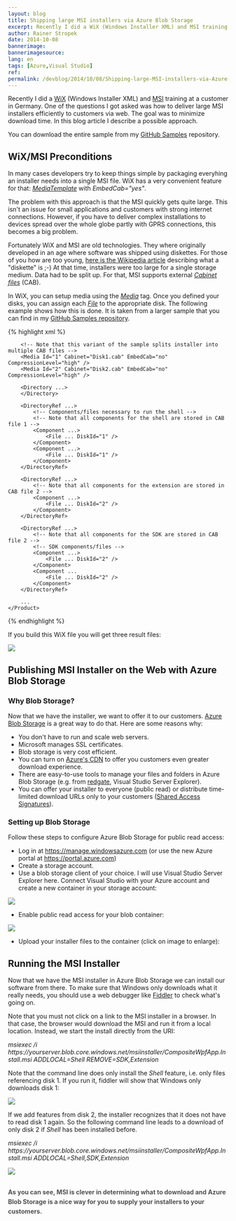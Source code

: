 ```yaml
---
layout: blog
title: Shipping large MSI installers via Azure Blob Storage
excerpt: Recently I did a WiX (Windows Installer XML) and MSI training at a customer in Germany. One of the questions I got asked was how to deliver large MSI installers efficiently to customers via web. The goal was to minimize download time. In this blog article I describe a possible approach.
author: Rainer Stropek
date: 2014-10-08
bannerimage: 
bannerimagesource: 
lang: en
tags: [Azure,Visual Studio]
ref: 
permalink: /devblog/2014/10/08/Shipping-large-MSI-installers-via-Azure-Blob-Storage
---
```


<p>Recently I did a <a href="http://wixtoolset.org" target="_blank">WiX</a> (Windows Installer XML) and <a href="http://msdn.microsoft.com/en-us/library/cc185688(v=vs.85).aspx" target="_blank">MSI</a> training at a customer in Germany. One of the questions I got asked was how to deliver large MSI installers efficiently to customers via web. The goal was to minimize download time. In this blog article I describe a possible approach.</p><p class="showcase">You can download the entire sample from my <a href="https://github.com/rstropek/Samples/tree/master/WiXSamples/CompositeWpfAppWithInstaller" target="_blank">GitHub Samples</a> repository.</p><h2>WiX/MSI Preconditions</h2><p>In many cases developers try to keep things simple by packaging everyhing an installer needs into a single MSI file. WiX has a very convenient feature for that: <a href="http://wixtoolset.org/documentation/manual/v3/xsd/wix/mediatemplate.html" target="_blank"><em>MediaTemplate</em></a> with <em>EmbedCab="yes"</em>.</p><p>The problem with this approach is that the MSI quickly gets quite large. This isn't an issue for small applications and customers with strong internet connections. However, if you have to deliver complex installations to devices spread over the whole globe partly with GPRS connections, this becomes a big problem.</p><p>Fortunately WiX and MSI are old technologies. They where originally developed in an age where software was shipped using diskettes. For those of you how are too young, <a href="http://en.wikipedia.org/wiki/Floppy_disk" target="_blank">here is the Wikipedia article</a> describing what a "diskette" is ;-) At that time, installers were too large for a single storage medium. Data had to be split up. For that, MSI supports external <a href="http://en.wikipedia.org/wiki/Cabinet_(file_format)" target="_blank"><em>Cabinet files</em></a> (CAB).</p><p>In WiX, you can setup media using the <em><a href="http://wixtoolset.org/documentation/manual/v3/xsd/wix/media.html" target="_blank">Media</a></em> tag. Once you defined your disks, you can assign each <em><a href="http://wixtoolset.org/documentation/manual/v3/xsd/wix/file.html" target="_blank">File</a></em> to the appropriate disk. The following example shows how this is done. It is taken from a larger sample that you can find in my <a href="https://github.com/rstropek/Samples/blob/master/WiXSamples/CompositeWpfAppWithInstaller/CompositeWpfApp.InstallCab/Product.wxs" target="_blank">GitHub Samples repository</a>.</p>{% highlight xml %}<?xml version="1.0" encoding="UTF-8"?>
<Wix ...>
    <Product ...>
        <Package ... />

        <!-- Note that this variant of the sample splits installer into multiple CAB files -->
        <Media Id="1" Cabinet="Disk1.cab" EmbedCab="no" CompressionLevel="high" />
        <Media Id="2" Cabinet="Disk2.cab" EmbedCab="no" CompressionLevel="high" />

        <Directory ...>
        </Directory>

        <DirectoryRef ...>
            <!-- Components/files necessary to run the shell -->
            <!-- Note that all components for the shell are stored in CAB file 1 -->
            <Component ...>
                <File ... DiskId="1" />
            </Component>
            <Component ...>
                <File ... DiskId="1" />
            </Component>
        </DirectoryRef>

        <DirectoryRef ...>
            <!-- Note that all components for the extension are stored in CAB file 2 -->
            <Component ...>
                <File ... DiskId="2" />
            </Component>
        </DirectoryRef>

        <DirectoryRef ...>
            <!-- Note that all components for the SDK are stored in CAB file 2 -->
            <!-- SDK components/files -->
            <Component ...>
                <File ... DiskId="2" />
            </Component>
            <Component ...
                <File ... DiskId="2" />
            </Component>
        </DirectoryRef>
        
        ...
    </Product>
</Wix>{% endhighlight %}<p>If you build this WiX file you will get three result files:</p><p>
  <img src="{{site.baseurl}}/content/images/blog/2014/10/WixCabFiles.png" />
</p><h2>Publishing MSI Installer on the Web with Azure Blob Storage</h2><h3>Why Blob Storage?</h3><p>Now that we have the installer, we want to offer it to our customers. <a href="http://azure.microsoft.com/en-us/documentation/services/storage/" target="_blank">Azure Blob Storage</a> is a great way to do that. Here are some reasons why:</p><ul>
  <li>You don't have to run and scale web servers.</li>
  <li>Microsoft manages SSL certificates.</li>
  <li>Blob storage is very cost efficient.</li>
  <li>You can turn on <a href="http://azure.microsoft.com/en-us/services/cdn/" target="_blank">Azure's CDN</a> to offer you customers even greater download experience.</li>
  <li>There are easy-to-use tools to manage your files and folders in Azure Blob Storage (e.g. from <a href="http://www.red-gate.com/products/azure-development/" target="_blank">redgate</a>, Visual Studio Server Explorer).</li>
  <li>You can offer your installer to everyone (public read) or distribute time-limited download URLs only to your customers (<a href="http://azure.microsoft.com/en-us/documentation/articles/storage-dotnet-shared-access-signature-part-1/" target="_blank">Shared Access Signatures</a>).</li>
</ul><h3>Setting up Blob Storage</h3><p>Follow these steps to configure Azure Blob Storage for public read access:</p><ul>
  <li>Log in at <a href="https://manage.windowsazure.com/" target="_blank">https://manage.windowsazure.com</a> (or use the new Azure portal at <a href="https://portal.azure.com/" target="_blank">https://portal.azure.com</a>)</li>
  <li>Create a storage account.</li>
  <li>Use a blob storage client of your choice. I will use Visual Studio Server Explorer here. Connect Visual Studio with your Azure account and create a new container in your storage account:</li>
</ul><p>
  <img src="{{site.baseurl}}/content/images/blog/2014/10/Container.png" />
</p><ul>
  <li>Enable public read access for your blob container:</li>
</ul><p>
  <img src="{{site.baseurl}}/content/images/blog/2014/10/PublicRead.png" />
</p><ul>
  <li>Upload your installer files to the container (click on image to enlarge):</li>
</ul><function name="Composite.Media.ImageGallery.Slimbox2">
  <param name="MediaImage" value="MediaArchive:00ff56df-e753-4f01-8a17-256b4d76a195" />
  <param name="ThumbnailMaxWidth" value="650" />
  <param name="ThumbnailMaxHeight" value="650" />
  <param name="ImageMaxWidth" value="1280" />
  <param name="ImageMaxHeight" value="1024" />
</function><h2>Running the MSI Installer</h2><p>Now that we have the MSI installer in Azure Blob Storage we can install our software from there. To make sure that Windows only downloads what it really needs, you should use a web debugger like <a href="http://www.telerik.com/fiddler" target="_blank">Fiddler</a> to check what's going on.</p><p>Note that you must not click on a link to the MSI installer in a browser. In that case, the browser would download the MSI and run it from a local location. Instead, we start the install directly from the URI:</p><p>
  <em>msiexec /i https://yourserver.blob.core.windows.net/msiinstaller/CompositeWpfApp.Install.msi ADDLOCAL=Shell REMOVE=SDK,Extension</em>
</p><p>Note that the command line does only install the <em>Shell</em> feature, i.e. only files referencing disk 1. If you run it, fiddler will show that Windows only downloads disk 1:</p><p>
  <img src="{{site.baseurl}}/content/images/blog/2014/10/Disk1.png" />
</p><p>If we add features from disk 2, the installer recognizes that it does not have to read disk 1 again. So the following command line leads to a download of only disk 2 if <em>Shell</em> has been installed before.</p><p>
  <em>msiexec /i https://yourserver.blob.core.windows.net/msiinstaller/CompositeWpfApp.Install.msi ADDLOCAL=Shell,SDK,Extension</em>
</p><p>
  <img src="{{site.baseurl}}/content/images/blog/2014/10/Disk2.png" />
</p><h2>
  <span style="color: rgb(80, 80, 80); font-size: 14px; line-height: 22px;">As you can see, MSI is clever in determining what to download and Azure Blob Storage is a nice way for you to supply your installers to your customers.</span>
</h2>